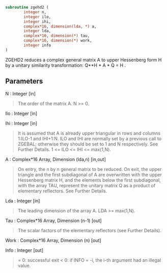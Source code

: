 ```fortran
subroutine zgehd2 (
		integer n,
		integer ilo,
		integer ihi,
		complex*16, dimension(lda, *) a,
		integer lda,
		complex*16, dimension(*) tau,
		complex*16, dimension(*) work,
		integer info
)
```

 ZGEHD2 reduces a complex general matrix A to upper Hessenberg form H
 by a unitary similarity transformation:  Q**H * A * Q = H .

## Parameters
N : Integer [in]
> The order of the matrix A.  N >= 0.

Ilo : Integer [in]

Ihi : Integer [in]
> It is assumed that A is already upper triangular in rows
> and columns 1:ILO-1 and IHI+1:N. ILO and IHI are normally
> set by a previous call to ZGEBAL; otherwise they should be
> set to 1 and N respectively. See Further Details.
> 1 <= ILO <= IHI <= max(1,N).

A : Complex*16 Array, Dimension (lda,n) [in,out]
> On entry, the n by n general matrix to be reduced.
> On exit, the upper triangle and the first subdiagonal of A
> are overwritten with the upper Hessenberg matrix H, and the
> elements below the first subdiagonal, with the array TAU,
> represent the unitary matrix Q as a product of elementary
> reflectors. See Further Details.

Lda : Integer [in]
> The leading dimension of the array A.  LDA >= max(1,N).

Tau : Complex*16 Array, Dimension (n-1) [out]
> The scalar factors of the elementary reflectors (see Further
> Details).

Work : Complex*16 Array, Dimension (n) [out]

Info : Integer [out]
> = 0:  successful exit
> < 0:  if INFO = -i, the i-th argument had an illegal value.

